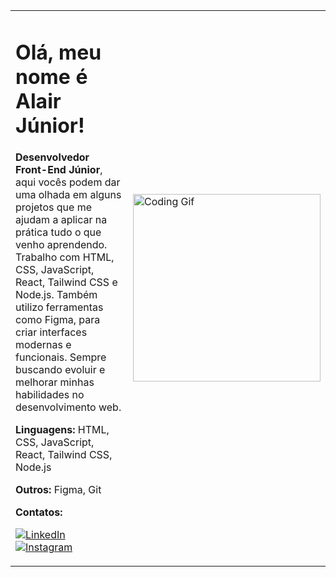 <table>
  <tr>
    <td>

<h1>Olá, meu nome é Alair Júnior! </h1>

 **Desenvolvedor Front-End Júnior**, aqui vocês podem dar uma olhada em alguns projetos que me ajudam a aplicar na prática tudo o que venho aprendendo. Trabalho com HTML, CSS, JavaScript, React, Tailwind CSS e Node.js. Também utilizo ferramentas como Figma, para criar interfaces modernas e funcionais. Sempre buscando evoluir e melhorar minhas habilidades no desenvolvimento web.



**Linguagens:** HTML, CSS, JavaScript, React, Tailwind CSS, Node.js


**Outros:** Figma, Git


**Contatos:**

[![LinkedIn](https://img.shields.io/badge/LinkedIn-0077B5?style=for-the-badge&logo=linkedin&logoColor=white)](https://www.linkedin.com/in/alairjúnior)
[![Instagram](https://img.shields.io/badge/Instagram-E4405F?style=for-the-badge&logo=instagram&logoColor=white)](https://www.instagram.com/alaairjr_/)


</td>
    <td>
      <img src="https://media2.giphy.com/media/v1.Y2lkPTc5MGI3NjExMzMzZ2JjNG9oMHJocW9iaWl6YWZwY3Z1bXZlemd3MDBibjBtMnBrbSZlcD12MV9pbnRlcm5hbF9naWZfYnlfaWQmY3Q9Zw/jBOOXxSJfG8kqMxT11/giphy.gif" width="300" alt="Coding Gif">
    </td>
  </tr>
</table>
